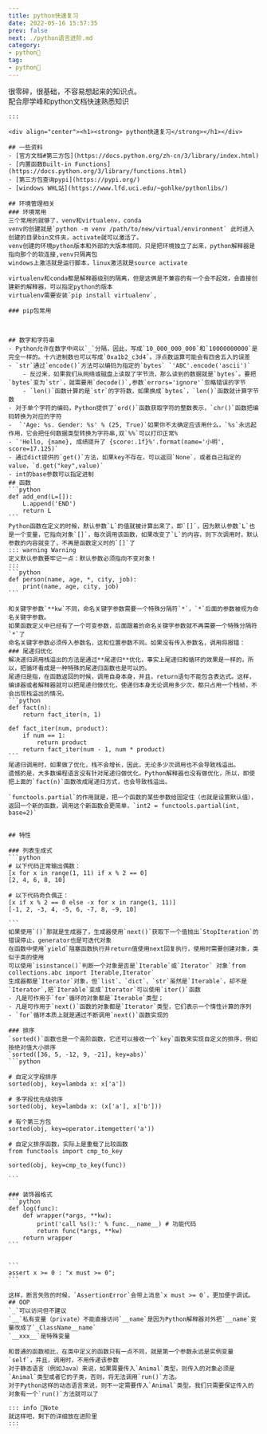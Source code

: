 ```yaml
---
title: python快速复习
date: 2022-05-16 15:57:35
prev: false  
next: ./python语言进阶.md
category:
- python🐍
tag:
- python🐍
---
```


很零碎，很基础，不容易想起来的知识点。  
配合廖学峰和python文档快速熟悉知识
<!-- more -->

````toc
:::

<div align="center"><h1><strong> python快速复习</strong></h1></div>

## 一些资料
- [官方文档#第三方包](https://docs.python.org/zh-cn/3/library/index.html)
- [内置函数Built-in Functions](https://docs.python.org/3/library/functions.html)
- [第三方包查询pypi](https://pypi.org/)  
- [windows WHL站](https://www.lfd.uci.edu/~gohlke/pythonlibs/)

## 环境管理相关
### 环境常用
三个常用的就够了，venv和virtualenv，conda  
venv的创建就是`python -m venv /path/to/new/virtual/environment` 此时进入创建的目录bin文件夹，activate就可以激活了。  
venv创建的环境python版本和外部的大版本相同，只是把环境独立了出来，python解释器是指向那个的软连接,venv只隔离包  
windows上激活就是运行脚本，linux激活就是source activate  
  
virtualenv和conda都是解释器级别的隔离，但是这俩是不兼容的有一个会不起效，会直接创建新的解释器，可以指定python的版本  
virtualenv需要安装`pip install virtualenv`,

### pip包常用



## 数字和字符串
- Python允许在数字中间以`_`分隔，因此，写成`10_000_000_000`和`10000000000`是完全一样的。十六进制数也可以写成`0xa1b2_c3d4`。浮点数运算可能会有四舍五入的误差  
- `str`通过`encode()`方法可以编码为指定的`bytes` `'ABC'.encode('ascii')`   
    - 反过来，如果我们从网络或磁盘上读取了字节流，那么读到的数据就是`bytes`。要把`bytes`变为`str`，就需要用`decode()`,参数`errors='ignore'`忽略错误的字节
    - `len()`函数计算的是`str`的字符数，如果换成`bytes`，`len()`函数就计算字节数
- 对于单个字符的编码，Python提供了`ord()`函数获取字符的整数表示，`chr()`函数把编码转换为对应的字符
-  `'Age: %s. Gender: %s' % (25, True)`如果你不太确定应该用什么，`%s`永远起作用，它会把任何数据类型转换为字符串,双`%%`可以打印正常%
- `'Hello, {name}, 成绩提升了 {score:.1f}%'.format(name='小明', score=17.125)`
- 通过dict提供的`get()`方法，如果key不存在，可以返回`None`，或者自己指定的value，`d.get("key",value)`
- int的base参数可以指定进制
## 函数
```python
def add_end(L=[]):
    L.append('END')
    return L
```
Python函数在定义的时候，默认参数`L`的值就被计算出来了，即`[]`，因为默认参数`L`也是一个变量，它指向对象`[]`，每次调用该函数，如果改变了`L`的内容，则下次调用时，默认参数的内容就变了，不再是函数定义时的`[]`了
::: warning Warning
定义默认参数要牢记一点：默认参数必须指向不变对象！
:::
```python
def person(name, age, *, city, job):
    print(name, age, city, job)
```

和关键字参数`**kw`不同，命名关键字参数需要一个特殊分隔符`*`，`*`后面的参数被视为命名关键字参数。  
如果函数定义中已经有了一个可变参数，后面跟着的命名关键字参数就不再需要一个特殊分隔符`*`了  
命名关键字参数必须传入参数名，这和位置参数不同。如果没有传入参数名，调用将报错：  
### 尾递归优化
解决递归调用栈溢出的方法是通过**尾递归**优化，事实上尾递归和循环的效果是一样的，所以，把循环看成是一种特殊的尾递归函数也是可以的。  
尾递归是指，在函数返回的时候，调用自身本身，并且，return语句不能包含表达式。这样，编译器或者解释器就可以把尾递归做优化，使递归本身无论调用多少次，都只占用一个栈帧，不会出现栈溢出的情况。
```python
def fact(n):
    return fact_iter(n, 1)

def fact_iter(num, product):
    if num == 1:
        return product
    return fact_iter(num - 1, num * product)
```
尾递归调用时，如果做了优化，栈不会增长，因此，无论多少次调用也不会导致栈溢出。  
遗憾的是，大多数编程语言没有针对尾递归做优化，Python解释器也没有做优化，所以，即使把上面的`fact(n)`函数改成尾递归方式，也会导致栈溢出。

`functools.partial`的作用就是，把一个函数的某些参数给固定住（也就是设置默认值），返回一个新的函数，调用这个新函数会更简单，`int2 = functools.partial(int, base=2)`


## 特性

### 列表生成式
```python
# 以下代码正常输出偶数：
[x for x in range(1, 11) if x % 2 == 0]
[2, 4, 6, 8, 10]

# 以下代码奇负偶正：
[x if x % 2 == 0 else -x for x in range(1, 11)]
[-1, 2, -3, 4, -5, 6, -7, 8, -9, 10]

```
如果使用`()`那就是生成器了，生成器使用`next()`获取下一个值抛出`StopIteration`的错误停止，generator也是可迭代对象  
在函数中使用`yield`阻塞函数执行并return值使用next回复执行，使用时需要创建对象，类似于类的使用  
可以使用`isinstance()`判断一个对象是否是`Iterable`或`Iterator` 对象`from collections.abc import Iterable,Iterator`
生成器都是`Iterator`对象，但`list`、`dict`、`str`虽然是`Iterable`，却不是`Iterator`,把`Iterable`变成`Iterator`可以使用`iter()`函数  
- 凡是可作用于`for`循环的对象都是`Iterable`类型；
- 凡是可作用于`next()`函数的对象都是`Iterator`类型，它们表示一个惰性计算的序列
- `for`循环本质上就是通过不断调用`next()`函数实现的  

### 排序
`sorted()`函数也是一个高阶函数，它还可以接收一个`key`函数来实现自定义的排序，例如按绝对值大小排序  
`sorted([36, 5, -12, 9, -21], key=abs)`  
```python

# 自定义字段排序
sorted(obj, key=lambda x: x['a'])

# 多字段优先级排序
sorted(obj, key=lambda x: (x['a'], x['b']))

# 有个第三方包
sorted(obj, key=operator.itemgetter('a'))

# 自定义排序函数，实际上是重载了比较函数
from functools import cmp_to_key

sorted(obj, key=cmp_to_key(func))

```

### 装饰器格式
```python
def log(func):
    def wrapper(*args, **kw):
        print('call %s():' % func.__name__) # 功能代码
        return func(*args, **kw)
    return wrapper
```


```
assert x >= 0 : "x must >= 0";
```

这样，断言失败的时候，`AssertionError`会带上消息`x must >= 0`，更加便于调试。
## OOP
`_`可以访问但不建议
`__`私有变量（private）不能直接访问`__name`是因为Python解释器对外把`__name`变量改成了`_ClassName__name`
`__xxx__`是特殊变量

和普通的函数相比，在类中定义的函数只有一点不同，就是第一个参数永远是实例变量`self`，并且，调用时，不用传递该参数  
对于静态语言（例如Java）来说，如果需要传入`Animal`类型，则传入的对象必须是`Animal`类型或者它的子类，否则，将无法调用`run()`方法。  
对于Python这样的动态语言来说，则不一定需要传入`Animal`类型。我们只需要保证传入的对象有一个`run()`方法就可以了  

::: info 📝Note
就这样吧，剩下的详细放在进阶里
:::
